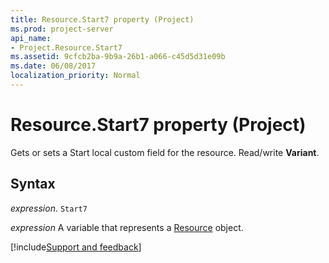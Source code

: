 ```yaml
---
title: Resource.Start7 property (Project)
ms.prod: project-server
api_name:
- Project.Resource.Start7
ms.assetid: 9cfcb2ba-9b9a-26b1-a066-c45d5d31e09b
ms.date: 06/08/2017
localization_priority: Normal
---
```



# Resource.Start7 property (Project)

Gets or sets a Start local custom field for the resource. Read/write  **Variant**.


## Syntax

_expression_. `Start7`

_expression_ A variable that represents a [Resource](./Project.Resource.md) object.

[!include[Support and feedback](~/includes/feedback-boilerplate.md)]